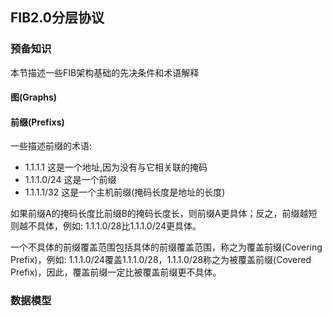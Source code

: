 ## FIB2.0分层协议
### 预备知识

本节描述一些FIB架构基础的先决条件和术语解释
#### 图(Graphs)


#### 前缀(Prefixs)
一些描述前缀的术语:
* 1.1.1.1 这是一个地址,因为没有与它相关联的掩码
* 1.1.1.0/24 这是一个前缀
* 1.1.1.1/32 这是一个主机前缀(掩码长度是地址的长度)

如果前缀A的掩码长度比前缀B的掩码长度长，则前缀A更具体；反之，前缀越短则越不具体，例如: 1.1.1.0/28比1.1.1.0/24更具体。

一个不具体的前缀覆盖范围包括具体的前缀覆盖范围，称之为覆盖前缀(Covering Prefix)，例如: 1.1.1.0/24覆盖1.1.1.0/28，1.1.1.0/28称之为被覆盖前缀(Covered Prefix)，因此，覆盖前缀一定比被覆盖前缀更不具体。 

### 数据模型